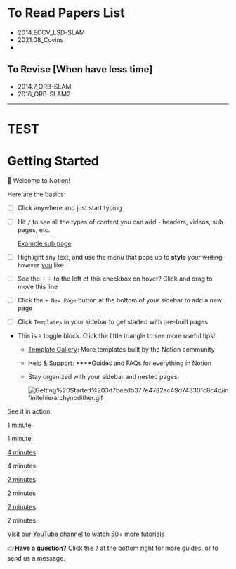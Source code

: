 # To Read Papers List

- 2014.ECCV_LSD-SLAM
- 2021.08_Covins
- 


## To Revise [When have less time]

- 2014.7_ORB-SLAM
- 2016_ORB-SLAM2




---
# TEST
# Getting Started

👋 Welcome to Notion!

Here are the basics:

- [ ]  Click anywhere and just start typing
- [ ]  Hit `/` to see all the types of content you can add - headers, videos, sub pages, etc.
    
    [Example sub page](https://www.notion.so/Example-sub-page-78d2704593f04d24b3354ab4dc6c815b)
    
- [ ]  Highlight any text, and use the menu that pops up to **style** *your* ~~writing~~ `however` [you](https://www.notion.so/product) like
- [ ]  See the `⋮⋮` to the left of this checkbox on hover? Click and drag to move this line
- [ ]  Click the `+ New Page` button at the bottom of your sidebar to add a new page
- [ ]  Click `Templates` in your sidebar to get started with pre-built pages
- This is a toggle block. Click the little triangle to see more useful tips!
    - [Template Gallery](https://www.notion.so/Notion-Template-Gallery-181e961aeb5c4ee6915307c0dfd5156d): More templates built by the Notion community
    - [Help & Support](https://www.notion.so/Help-Support-Documentation-e040febf70a94950b8620e6f00005004): ****Guides and FAQs for everything in Notion
    - Stay organized with your sidebar and nested pages:
        
        ![Getting%20Started%203d7beedb377e4782ac49d743301c8c4c/infinitehierarchynodither.gif](Getting%20Started%203d7beedb377e4782ac49d743301c8c4c/infinitehierarchynodither.gif)
        
    

See it in action:

[1 minute](https://youtu.be/TL_N2pmh9O0)

1 minute

[4 minutes](https://youtu.be/FXIrojSK3Jo)

4 minutes

[2 minutes](https://youtu.be/2Pwzff-uffU)

2 minutes

[2 minutes](https://youtu.be/O8qdvSxDYNY)

2 minutes

Visit our [YouTube channel](http://youtube.com/c/notion) to watch 50+ more tutorials

👉**Have a question?** Click the `?` at the bottom right for more guides, or to send us a message.